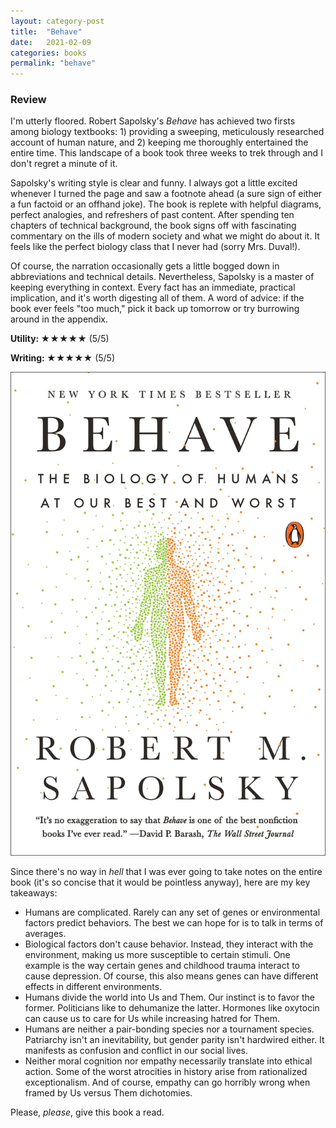 ```yaml
---
layout: category-post
title:  "Behave"
date:   2021-02-09
categories: books
permalink: "behave"
---
```


### Review

I'm utterly floored. Robert Sapolsky's *Behave* has achieved two firsts among biology textbooks: 1) providing a sweeping, meticulously researched account of human nature, and 2) keeping me thoroughly entertained the entire time. This landscape of a book took three weeks to trek through and I don't regret a minute of it.

Sapolsky's writing style is clear and funny. I always got a little excited whenever I turned the page and saw a footnote ahead (a sure sign of either a fun factoid or an offhand joke). The book is replete with helpful diagrams, perfect analogies, and refreshers of past content. After spending ten chapters of technical background, the book signs off with fascinating commentary on the ills of modern society and what we might do about it. It feels like the perfect biology class that I never had (sorry Mrs. Duval!).

Of course, the narration occasionally gets a little bogged down in abbreviations and technical details. Nevertheless, Sapolsky is a master of keeping everything in context. Every fact has an immediate, practical implication, and it's worth digesting all of them. A word of advice: if the book ever feels "too much," pick it back up tomorrow or try burrowing around in the appendix.

**Utility: ★★★★★** (5/5)

**Writing: ★★★★**★ (5/5)

[![](/resources/behave.jpg)](https://www.amazon.com/Behave-Biology-Humans-Best-Worst/dp/1594205078)

Since there's no way in *hell* that I was ever going to take notes on the entire book (it's so concise that it would be pointless anyway), here are my key takeaways:

- Humans are complicated. Rarely can any set of genes or environmental factors predict behaviors. The best we can hope for is to talk in terms of averages.
- Biological factors don't cause behavior. Instead, they interact with the environment, making us more susceptible to certain stimuli. One example is the way certain genes and childhood trauma interact to cause depression. Of course, this also means genes can have different effects in different environments.
- Humans divide the world into Us and Them. Our instinct is to favor the former. Politicians like to dehumanize the latter. Hormones like oxytocin can cause us to care for Us while increasing hatred for Them.
- Humans are neither a pair-bonding species nor a tournament species. Patriarchy isn't an inevitability, but gender parity isn't hardwired either. It manifests as confusion and conflict in our social lives.
- Neither moral cognition nor empathy necessarily translate into ethical action. Some of the worst atrocities in history arise from rationalized exceptionalism. And of course, empathy can go horribly wrong when framed by Us versus Them dichotomies.

Please, *please*, give this book a read.